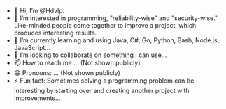 - 👋 Hi, I’m @Hdvlp.
- 👀 I’m interested in programming, "reliability-wise" and "security-wise." Like-minded people come together to improve a project, which produces interesting results.
- 🌱 I’m currently learning and using Java, C#, Go, Python, Bash, Node.js, JavaScript...
- 💞️ I’m looking to collaborate on something I can use...
- 📫 How to reach me ... (Not shown publicly)
- 😄 Pronouns: ... (Not shown publicly)
- ⚡ Fun fact: Sometimes solving a programming problem can be interesting by starting over and creating another project with improvements...

<!---
Hdvlp/Hdvlp is a ✨ special ✨ repository because its `README.md` (this file) appears on your GitHub profile.
You can click the Preview link to take a look at your changes.
--->
